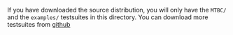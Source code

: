 
If you have downloaded the source distribution, you will only have the
`MTBC/` and the `examples/` testsuites in this directory. You can download
more testsuites from [github]

[github]: <https://github.com/kvarq/>


